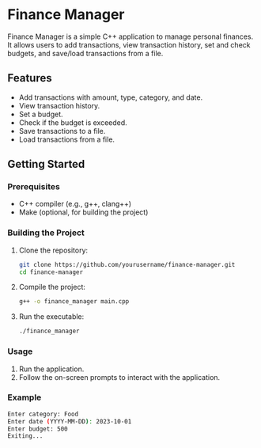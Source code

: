 # Finance Manager

Finance Manager is a simple C++ application to manage personal finances. It allows users to add transactions, view transaction history, set and check budgets, and save/load transactions from a file.

## Features

- Add transactions with amount, type, category, and date.
- View transaction history.
- Set a budget.
- Check if the budget is exceeded.
- Save transactions to a file.
- Load transactions from a file.

## Getting Started

### Prerequisites

- C++ compiler (e.g., g++, clang++)
- Make (optional, for building the project)

### Building the Project

1. Clone the repository:

   ```sh
   git clone https://github.com/yourusername/finance-manager.git
   cd finance-manager
   ```

2. Compile the project:

   ```sh
   g++ -o finance_manager main.cpp
   ```

3. Run the executable:
   ```sh
   ./finance_manager
   ```

### Usage

1. Run the application.
2. Follow the on-screen prompts to interact with the application.

### Example

```sh
Enter category: Food
Enter date (YYYY-MM-DD): 2023-10-01
Enter budget: 500
Exiting...
```
